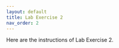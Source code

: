 ```yaml
---
layout: default
title: Lab Exercise 2
nav_order: 2
---
```


Here are the instructions of Lab Exercise 2.